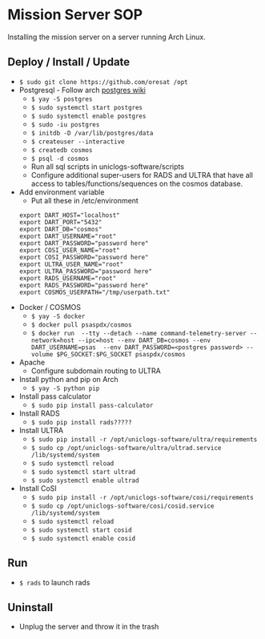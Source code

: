# Mission Server SOP
Installing the mission server on a server running Arch Linux.

## Deploy / Install / Update
- `$ sudo git clone https://github.com/oresat /opt`
- Postgresql - Follow arch [postgres wiki]
    - `$ yay -S postgres`
    - `$ sudo systemctl start postgres`
    - `$ sudo systemctl enable postgres`
    - `$ sudo -iu postgres`
    - `$ initdb -D /var/lib/postgres/data`
    - `$ createuser --interactive`
    - `$ createdb cosmos`
    - `$ psql -d cosmos`
    - Run all sql scripts in uniclogs-software/scripts
    - Configure additional super-users for RADS and ULTRA that have all access to tables/functions/sequences on the cosmos database.
- Add environment variable
    - Put all these in /etc/environment
    ```
    export DART_HOST="localhost"
    export DART_PORT="5432"
    export DART_DB="cosmos"
    export DART_USERNAME="root"
    export DART_PASSWORD="password here"
    export COSI_USER_NAME="root"
    export COSI_PASSWORD="password here"
    export ULTRA_USER_NAME="root"
    export ULTRA_PASSWORD="password here"
    export RADS_USERNAME="root"
    export RADS_PASSWORD="password here"
    export COSMOS_USERPATH="/tmp/userpath.txt"
    ```
- Docker / COSMOS
    - `$ yay -S docker`
    - `$ docker pull psaspdx/cosmos`
    - `$ docker run  --tty --detach --name command-telemetry-server --network=host --ipc=host --env DART_DB=cosmos --env DART_USERNAME=psas  --env DART_PASSWORD=<postgres password> --volume $PG_SOCKET:$PG_SOCKET psaspdx/cosmos`
- Apache
    - Configure subdomain routing to ULTRA
- Install python and pip on Arch
    - `$ yay -S python pip`
- Install pass calculator
    - `$ sudo pip install pass-calculator`
- Install RADS
    - `$ sudo pip install rads?????`
- Install ULTRA
    - `$ sudo pip install -r /opt/uniclogs-software/ultra/requirements `
    - `$ sudo cp /opt/uniclogs-software/ultra/ultrad.service /lib/systemd/system`
    - `$ sudo systemctl reload`
    - `$ sudo systemctl start ultrad`
    - `$ sudo systemctl enable ultrad`
- Install CoSI
    - `$ sudo pip install -r /opt/uniclogs-software/cosi/requirements `
    - `$ sudo cp /opt/uniclogs-software/cosi/cosid.service /lib/systemd/system`
    - `$ sudo systemctl reload`
    - `$ sudo systemctl start cosid`
    - `$ sudo systemctl enable cosid`

## Run
- `$ rads` to launch rads

## Uninstall 
- Unplug the server and throw it in the trash


[postgres wiki]:https://wiki.archlinux.org/index.php/PostgreSQL
